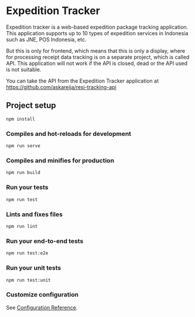 # Expedition Tracker

Expedition tracker is a web-based expedition package tracking application. This application supports up to 10 types of expedition services in Indonesia such as JNE, POS Indonesia, etc.

But this is only for frontend, which means that this is only a display, where for processing receipt data tracking is on a separate project, which is called API. This application will not work if the API is closed, dead or the API used is not suitable.

You can take the API from the Expedition Tracker application at https://github.com/askareija/resi-tracking-api

## Project setup

```
npm install
```

### Compiles and hot-reloads for development

```
npm run serve
```

### Compiles and minifies for production

```
npm run build
```

### Run your tests

```
npm run test
```

### Lints and fixes files

```
npm run lint
```

### Run your end-to-end tests

```
npm run test:e2e
```

### Run your unit tests

```
npm run test:unit
```

### Customize configuration

See [Configuration Reference](https://cli.vuejs.org/config/).
